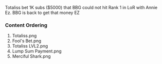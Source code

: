 
Totaliss bet 1K subs ($5000) that BBG could not hit Rank 1 in LoR with Annie Ez. BBG is back to get that money EZ


### Content Ordering
1. Totaliss.png
2. Fool's Bet.png
3. Totaliss LVL2.png
4. Lump Sum Payment.png
5. Merciful Shark.png
